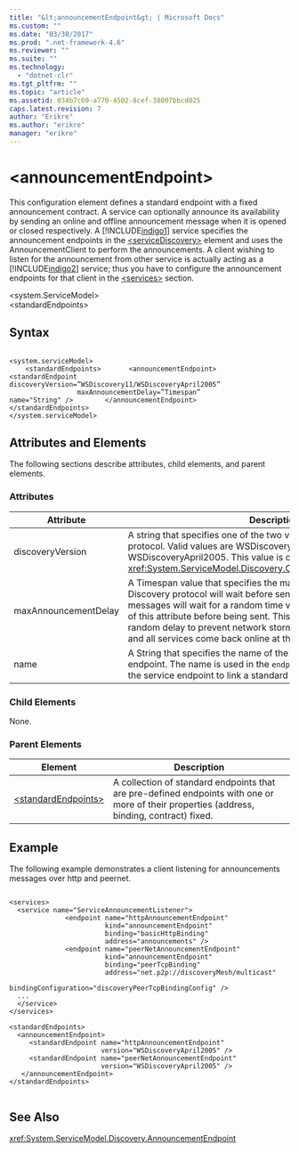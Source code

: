 ```yaml
---
title: "&lt;announcementEndpoint&gt; | Microsoft Docs"
ms.custom: ""
ms.date: "03/30/2017"
ms.prod: ".net-framework-4.6"
ms.reviewer: ""
ms.suite: ""
ms.technology: 
  - "dotnet-clr"
ms.tgt_pltfrm: ""
ms.topic: "article"
ms.assetid: 034b7c69-a770-4502-8cef-38007bbcd025
caps.latest.revision: 7
author: "Erikre"
ms.author: "erikre"
manager: "erikre"
---
```

# &lt;announcementEndpoint&gt;
This configuration element defines a standard endpoint with a fixed announcement contract. A service can optionally announce its availability by sending an online and offline announcement message when it is opened or closed respectively. A [!INCLUDE[indigo1](../../../../../includes/indigo1-md.md)] service specifies the announcement endpoints in the [\<serviceDiscovery>](../../../../../docs/framework/configuring-apps/file-schema/wcf/servicediscovery.md) element and uses the AnnouncementClient to perform the announcements. A client wishing to listen for the announcement from other service is actually acting as a [!INCLUDE[indigo2](../../../../../includes/indigo2-md.md)] service; thus you have to configure the announcement endpoints for that client in the [\<services>](../../../../../docs/framework/configuring-apps/file-schema/wcf/services.md) section.  
  
 \<system.ServiceModel>  
\<standardEndpoints>  
  
## Syntax  
  
```  
  
<system.serviceModel>  
    <standardEndpoints>       <announcementEndpoint>           <standardEndpoint                  discoveryVersion=”WSDiscovery11/WSDiscoveryApril2005”                  maxAnnouncementDelay=”Timespan”                   name="String" />        </announcementEndpoint>            </standardEndpoints>  
</system.serviceModel>  
```  
  
## Attributes and Elements  
 The following sections describe attributes, child elements, and parent elements.  
  
### Attributes  
  
|Attribute|Description|  
|---------------|-----------------|  
|discoveryVersion|A string that specifies one of the two versions of WS-Discovery protocol. Valid values are WSDiscovery11 and WSDiscoveryApril2005. This value is of type <xref:System.ServiceModel.Discovery.Configuration.DiscoveryVersion>.|  
|maxAnnouncementDelay|A Timespan value that specifies the maximum value for the delay the Discovery protocol will wait before sending a Hello message. The messages will wait for a random time value between 0 and the value of this attribute before being sent. This attribute is used to set a small, random delay to prevent network storms when a network goes out and all services come back online at the same time.|  
|name|A String that specifies the name of the configuration of the standard endpoint. The name is used in the `endpointConfiguration` attribute of the service endpoint to link a standard endpoint to its configuration.|  
  
### Child Elements  
 None.  
  
### Parent Elements  
  
|Element|Description|  
|-------------|-----------------|  
|[\<standardEndpoints>](../../../../../docs/framework/configuring-apps/file-schema/wcf/standardendpoints.md)|A collection of standard endpoints that are pre-defined endpoints with one or more of their properties (address, binding, contract) fixed.|  
  
## Example  
 The following example demonstrates a client listening for announcements messages over http and peernet.  
  
```  
  
<services>  
  <service name="ServiceAnnouncementListener">  
              <endpoint name="httpAnnouncementEndpoint"  
                        kind="announcementEndpoint"  
                        binding="basicHttpBinding"  
                        address="announcements" />  
              <endpoint name="peerNetAnnouncementEndpoint"  
                        kind="announcementEndpoint"  
                        binding="peerTcpBinding"  
                        address="net.p2p://discoveryMesh/multicast"  
                        bindingConfiguration="discoveryPeerTcpBindingConfig" />  
  ...  
  </service>  
</services>  
  
<standardEndpoints>  
  <announcementEndpoint>  
     <standardEndpoint name="httpAnnouncementEndpoint"                         
                       version="WSDiscoveryApril2005" />  
     <standardEndpoint name="peerNetAnnouncementEndpoint"                         
                       version="WSDiscoveryApril2005" />  
   </announcementEndpoint>  
</standardEndpoints>  
  
```  
  
## See Also  
 <xref:System.ServiceModel.Discovery.AnnouncementEndpoint>